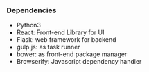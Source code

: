 ### Dependencies

- Python3
- React: Front-end Library for UI
- Flask: web framework for backend
- gulp.js: as task runner
- bower: as front-end package manager
- Browserify: Javascript dependency handler

